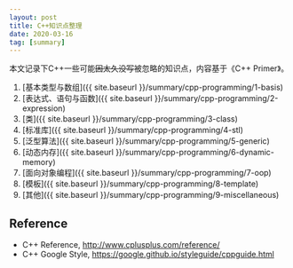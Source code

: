 ```yaml
---
layout: post
title: C++知识点整理
date: 2020-03-16
tag: [summary]
---
```


本文记录下C++一些可能~~因太久没写~~被忽略的知识点，内容基于《C++ Primer》。

<!--more-->

1. [基本类型与数组]({{ site.baseurl }}/summary/cpp-programming/1-basis)
2. [表达式、语句与函数]({{ site.baseurl }}/summary/cpp-programming/2-expression)
3. [类]({{ site.baseurl }}/summary/cpp-programming/3-class)
4. [标准库]({{ site.baseurl }}/summary/cpp-programming/4-stl)
5. [泛型算法]({{ site.baseurl }}/summary/cpp-programming/5-generic)
6. [动态内存]({{ site.baseurl }}/summary/cpp-programming/6-dynamic-memory)
7. [面向对象编程]({{ site.baseurl }}/summary/cpp-programming/7-oop)
8. [模板]({{ site.baseurl }}/summary/cpp-programming/8-template)
9. [其他]({{ site.baseurl }}/summary/cpp-programming/9-miscellaneous)

## Reference
* C++ Reference, <http://www.cplusplus.com/reference/>
* C++ Google Style, <https://google.github.io/styleguide/cppguide.html>